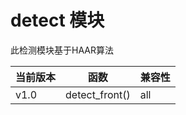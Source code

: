 # detect 模块

此检测模块基于HAAR算法  

  当前版本 | 函数 | 兼容性
  ---- | ----- | ------
  v1.0    | detect_front() | all
